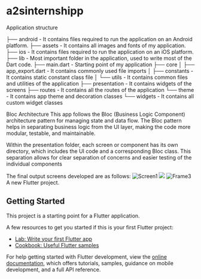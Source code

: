 # a2sinternshipp

Application structure

├── android - It contains files required to run the application on an Android platform.
├── assets - It contains all images and fonts of my application.
├── ios - It contains files required to run the application on an iOS platform.
├── lib - Most important folder in the application, used to write most of the Dart code.
├── main.dart - Starting point of my application
├── core
│ ├── app_export.dart - It contains commonly used file imports
│ ├── constants - It contains static constant class file
│ └── utils - It contains common files and utilities of the application
├── presentation - It contains widgets of the screens
├── routes - It contains all the routes of the application
└── theme - It contains app theme and decoration classes
└── widgets - It contains all custom widget classes

Bloc Architecture
This app follows the Bloc (Business Logic Component) architecture pattern for managing state and data flow. The Bloc pattern helps in separating business logic from the UI layer, making the code more modular, testable, and maintainable.

Within the presentation folder, each screen or component has its own directory, which includes the UI code and a corresponding Bloc class. This separation allows for clear separation of concerns and easier testing of the individual components

The final output screens developed are as follows:
![Screen1](c:/Users/Firos/Downloads/Screenshot_20230530_221324.jpg)
![](c:/Users/Firos/Downloads/Screenshot_20230530_221331.jpg)
![Frame3](c:/Users/Firos/Downloads/Screenshot_20230530_221351.jpg)
A new Flutter project.

## Getting Started

This project is a starting point for a Flutter application.

A few resources to get you started if this is your first Flutter project:

-   [Lab: Write your first Flutter app](https://docs.flutter.dev/get-started/codelab)
-   [Cookbook: Useful Flutter samples](https://docs.flutter.dev/cookbook)

For help getting started with Flutter development, view the
[online documentation](https://docs.flutter.dev/), which offers tutorials,
samples, guidance on mobile development, and a full API reference.
